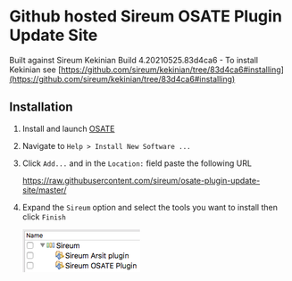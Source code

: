 # Github hosted Sireum OSATE Plugin Update Site

Built against Sireum Kekinian Build 4.20210525.83d4ca6 - To install Kekinian see [https://github.com/sireum/kekinian/tree/83d4ca6#installing](https://github.com/sireum/kekinian/tree/83d4ca6#installing)

## Installation
1. Install and launch [OSATE](http://osate.org/download-and-install.html)
2. Navigate to ``Help > Install New Software ...``
3. Click ``Add...`` and in the ``Location:`` field paste the following URL

    https://raw.githubusercontent.com/sireum/osate-plugin-update-site/master/
  
4. Expand the ``Sireum`` option and select the tools you want to install then click ``Finish``

   ![tool-options](resources/tool-options.png)

